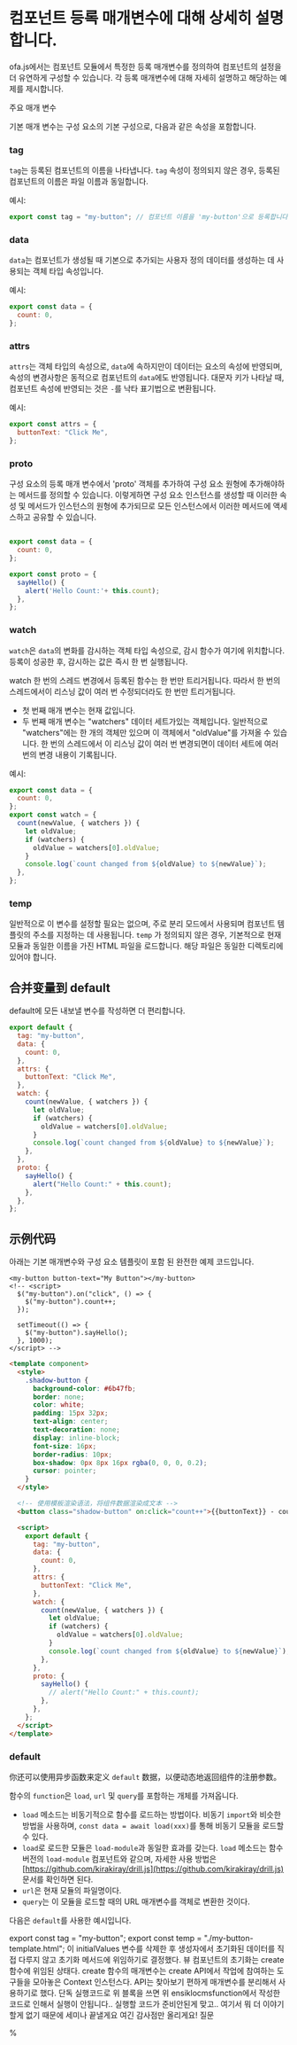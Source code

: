 # 컴포넌트 등록 매개변수에 대해 상세히 설명합니다.

ofa.js에서는 컴포넌트 모듈에서 특정한 등록 매개변수를 정의하여 컴포넌트의 설정을 더 유연하게 구성할 수 있습니다. 각 등록 매개변수에 대해 자세히 설명하고 해당하는 예제를 제시합니다.

주요 매개 변수

기본 매개 변수는 구성 요소의 기본 구성으로, 다음과 같은 속성을 포함합니다.

### tag

`tag`는 등록된 컴포넌트의 이름을 나타냅니다. `tag` 속성이 정의되지 않은 경우, 등록된 컴포넌트의 이름은 파일 이름과 동일합니다.

예시:

```javascript
export const tag = "my-button"; // 컴포넌트 이름을 'my-button'으로 등록합니다.
```

### data

`data`는 컴포넌트가 생성될 때 기본으로 추가되는 사용자 정의 데이터를 생성하는 데 사용되는 객체 타입 속성입니다.

예시:

```javascript
export const data = {
  count: 0,
};
```

### attrs

`attrs`는 객체 타입의 속성으로, `data`에 속하지만이 데이터는 요소의 속성에 반영되며, 속성의 변경사항은 동적으로 컴포넌트의 `data`에도 반영됩니다. 대문자 키가 나타날 때, 컴포넌트 속성에 반영되는 것은 `-`를 낙타 표기법으로 변환됩니다.

예시:

```javascript
export const attrs = {
  buttonText: "Click Me",
};
```

### proto

구성 요소의 등록 매개 변수에서 'proto' 객체를 추가하여 구성 요소 원형에 추가해야하는 메서드를 정의할 수 있습니다. 이렇게하면 구성 요소 인스턴스를 생성할 때 이러한 속성 및 메서드가 인스턴스의 원형에 추가되므로 모든 인스턴스에서 이러한 메서드에 액세스하고 공유할 수 있습니다.

```javascript

export const data = {
  count: 0,
};

export const proto = {
  sayHello() {
    alert('Hello Count:'+ this.count);
  },
};
```

### watch

`watch`은 `data`의 변화를 감시하는 객체 타입 속성으로, 감시 함수가 여기에 위치합니다. 등록이 성공한 후, 감시하는 값은 즉시 한 번 실행됩니다.

watch 한 번의 스레드 변경에서 등록된 함수는 한 번만 트리거됩니다. 따라서 한 번의 스레드에서이 리스닝 값이 여러 번 수정되더라도 한 번만 트리거됩니다.
- 첫 번째 매개 변수는 현재 값입니다.
- 두 번째 매개 변수는 "watchers" 데이터 세트가있는 객체입니다. 일반적으로 "watchers"에는 한 개의 객체만 있으며 이 객체에서 "oldValue"를 가져올 수 있습니다. 한 번의 스레드에서 이 리스닝 값이 여러 번 변경되면이 데이터 세트에 여러 번의 변경 내용이 기록됩니다.

예시:

```javascript
export const data = {
  count: 0,
};
export const watch = {
  count(newValue, { watchers }) {
    let oldValue;
    if (watchers) {
      oldValue = watchers[0].oldValue;
    }
    console.log(`count changed from ${oldValue} to ${newValue}`);
  },
};
```

### temp

일반적으로 이 변수를 설정할 필요는 없으며, 주로 분리 모드에서 사용되며 컴포넌트 템플릿의 주소를 지정하는 데 사용됩니다. `temp` 가 정의되지 않은 경우, 기본적으로 현재 모듈과 동일한 이름을 가진 HTML 파일을 로드합니다. 해당 파일은 동일한 디렉토리에 있어야 합니다.

## 合并变量到 default

default에 모든 내보낼 변수를 작성하면 더 편리합니다.

```javascript
export default {
  tag: "my-button",
  data: {
    count: 0,
  },
  attrs: {
    buttonText: "Click Me",
  },
  watch: {
    count(newValue, { watchers }) {
      let oldValue;
      if (watchers) {
        oldValue = watchers[0].oldValue;
      }
      console.log(`count changed from ${oldValue} to ${newValue}`);
    },
  },
  proto: {
    sayHello() {
      alert("Hello Count:" + this.count);
    },
  },
};
```

## 示例代码

아래는 기본 매개변수와 구성 요소 템플릿이 포함 된 완전한 예제 코드입니다.

<comp-viewer comp-name="my-button">

```
<my-button button-text="My Button"></my-button>
<!-- <script>
  $("my-button").on("click", () => {
    $("my-button").count++;
  });

  setTimeout(() => {
    $("my-button").sayHello();
  }, 1000);
</script> -->
```

```html
<template component>
  <style>
    .shadow-button {
      background-color: #6b47fb;
      border: none;
      color: white;
      padding: 15px 32px;
      text-align: center;
      text-decoration: none;
      display: inline-block;
      font-size: 16px;
      border-radius: 10px;
      box-shadow: 0px 8px 16px rgba(0, 0, 0, 0.2);
      cursor: pointer;
    }
  </style>

  <!-- 使用模板渲染语法，将组件数据渲染成文本 -->
  <button class="shadow-button" on:click="count++">{{buttonText}} - count:{{count}}</button>

  <script>
    export default {
      tag: "my-button",
      data: {
        count: 0,
      },
      attrs: {
        buttonText: "Click Me",
      },
      watch: {
        count(newValue, { watchers }) {
          let oldValue;
          if (watchers) {
            oldValue = watchers[0].oldValue;
          }
          console.log(`count changed from ${oldValue} to ${newValue}`);
        },
      },
      proto: {
        sayHello() {
          // alert("Hello Count:" + this.count);
        },
      },
    };
  </script>
</template>
```

</comp-viewer>

### default

你还可以使用异步函数来定义 `default` 数据，以便动态地返回组件的注册参数。

함수의 `function`은 `load`, `url` 및 `query`를 포함하는 개체를 가져옵니다.

- `load` 메소드는 비동기적으로 함수를 로드하는 방법이다. 비동기 `import`와 비슷한 방법을 사용하며, `const data = await load(xxx)`를 통해 비동기 모듈을 로드할 수 있다.
- `load`로 로드한 모듈은 `load-module`과 동일한 효과를 갖는다. `load` 메소드는 함수 버전의 `load-module` 컴포넌트와 같으며, 자세한 사용 방법은 [https://github.com/kirakiray/drill.js](https://github.com/kirakiray/drill.js) 문서를 확인하면 된다.
- `url`은 현재 모듈의 파일명이다.
- `query`는 이 모듈을 로드할 때의 URL 매개변수를 객체로 변환한 것이다.

다음은 `default`를 사용한 예시입니다.

export const tag = "my-button";
export const temp = "./my-button-template.html"; 이 initialValues 변수를 삭제한 후 생성자에서 초기화된 데이터를 직접 다루지 않고 초기화 메서드에 위임하기로 결정했다. 뷰 컴포넌트의 초기화는 create 함수에 위임된 상태다. create 함수의 매개변수는 create API에서 작업에 참여하는 도구들을 모아놓은 Context 인스턴스다. API는 찾아보기 편하게 매개변수를 분리해서 사용하기로 했다. 단독 실행코드로 위 블록을 쓰면 위 ensiklocmsfunction에서 작성한 코드로 인해서 실행이 안됩니다.. 실행할 코드가 준비안된게 맞고.. 여기서 뭐 더 이야기 할게 없기 때문에 세미나 끝낼게요 여긴 감사점만 올리게요! 질문

%